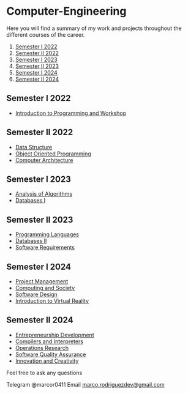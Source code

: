# Computer-Engineering

Here you will find a summary of my work and projects throughout the different courses of the career.

1. [Semester I 2022](#Semester-I-2022)
2. [Semester II 2022](#Semester-II-2022)
3. [Semester I 2023](#Semester-I-2023)
4. [Semester II 2023](#Semester-II-2023)
5. [Semester I 2024](#Semester-I-2024)
6. [Semester II 2024](#Semester-II-2024)


## Semester I 2022

- [Introduction to Programming and Workshop](https://github.com/marcor0311/Introduction-to-Programming-and-Workshop)

## Semester II 2022

- [Data Structure](https://github.com/marcor0311/Data-Structure)
- [Object Oriented Programming](https://github.com/marcor0311/Object-Oriented-Programming)
- [Computer Architecture](https://github.com/marcor0311/Computer-Architecture)

## Semester I 2023

- [Analysis of Algorithms](https://github.com/marcor0311/Analysis-of-Algorithms)
- [Databases I](https://github.com/marcor0311/Databases-I)

## Semester II 2023

- [Programming Languages](https://github.com/marcor0311/Programming-Languages)
- [Databases II](https://github.com/marcor0311/Databases-II)
- [Software Requirements](https://github.com/marcor0311/Software-Requirements)

## Semester I 2024

- [Project Management](https://github.com/marcor0311/Project-Management)
- [Computing and Society](https://github.com/marcor0311/Computing-and-Society)
- [Software Design](https://github.com/marcor0311/Software-Design)
- [Introduction to Virtual Reality](https://github.com/marcor0311/Introduction-to-Virtual-Reality)

## Semester II 2024

- [Entrepreneurship Development](https://github.com/marcor0311/Entrepreneurship-Development)
- [Compilers and Interpreters](https://github.com/marcor0311/Compilers-and-Interpreters)
- [Operations Research](https://github.com/marcor0311/Operations-Research)
- [Software Quality Assurance](https://github.com/marcor0311/Software-Quality-Assurance)
- [Innovation and Creativity](https://github.com/marcor0311/Innovation-and-Creativity)


Feel free to ask any questions

Telegram @marcor0411
Email marco.rodriguezdev@gmail.com
